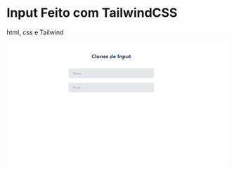 # Input Feito com TailwindCSS

html, css e Tailwind

<img src="https://github.com/dieegobs/tailwind-input/blob/main/public/input%20tailwind.png?raw=true"/>

